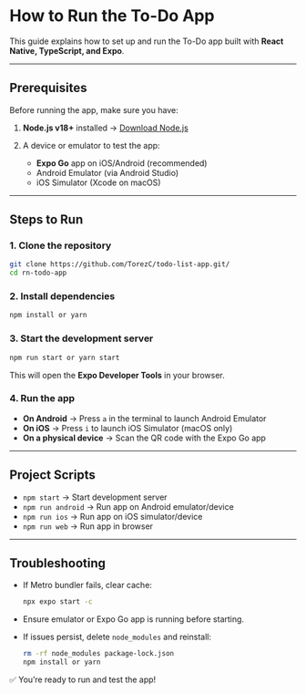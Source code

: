 # How to Run the To-Do App

This guide explains how to set up and run the To-Do app built with **React Native, TypeScript, and Expo**.

---

## Prerequisites

Before running the app, make sure you have:

1. **Node.js v18+** installed → [Download Node.js](https://nodejs.org/)

2. A device or emulator to test the app:

   * **Expo Go** app on iOS/Android (recommended)
   * Android Emulator (via Android Studio)
   * iOS Simulator (Xcode on macOS)

---

## Steps to Run

### 1. Clone the repository

```bash
git clone https://github.com/TorezC/todo-list-app.git/
cd rn-todo-app
```

### 2. Install dependencies

```bash
npm install or yarn
```

### 3. Start the development server

```bash
npm run start or yarn start
```

This will open the **Expo Developer Tools** in your browser.

### 4. Run the app

* **On Android** → Press `a` in the terminal to launch Android Emulator
* **On iOS** → Press `i` to launch iOS Simulator (macOS only)
* **On a physical device** → Scan the QR code with the Expo Go app

---

## Project Scripts

* `npm start` → Start development server
* `npm run android` → Run app on Android emulator/device
* `npm run ios` → Run app on iOS simulator/device
* `npm run web` → Run app in browser

---

## Troubleshooting

* If Metro bundler fails, clear cache:

  ```bash
  npx expo start -c
  ```
* Ensure emulator or Expo Go app is running before starting.
* If issues persist, delete `node_modules` and reinstall:

  ```bash
  rm -rf node_modules package-lock.json
  npm install or yarn
  ```


✅ You’re ready to run and test the app!
